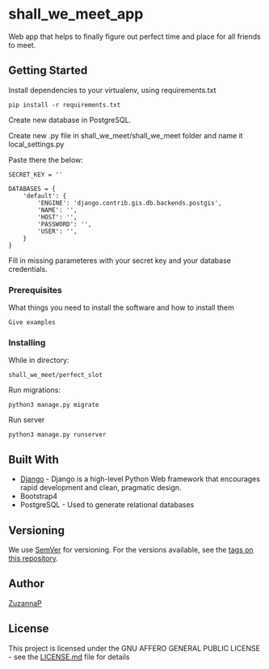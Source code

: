 # shall_we_meet_app
Web app that helps to finally figure out perfect time and place for all friends to meet.

## Getting Started

Install dependencies to your virtualenv, using requirements.txt

```
pip install -r requirements.txt
```

Create new database in PostgreSQL.

Create new .py file in shall_we_meet/shall_we_meet folder and name it local_settings.py

Paste there the below:

```
SECRET_KEY = ''

DATABASES = {
    'default': {
        'ENGINE': 'django.contrib.gis.db.backends.postgis',
        'NAME': '',
        'HOST': '',
        'PASSWORD': '',
        'USER': '',
    }
}

```
Fill in missing parameteres with your secret key and your database credentials.



### Prerequisites

What things you need to install the software and how to install them

```
Give examples
```

### Installing

While in directory:

```
shall_we_meet/perfect_slot
```

Run migrations:

```
python3 manage.py migrate
```
Run server

```
python3 manage.py runserver
```

## Built With

* [Django](https://www.djangoproject.com/)  - Django is a high-level Python Web framework that encourages rapid development and clean, pragmatic design.
* Bootstrap4
* PostgreSQL - Used to generate relational databases

## Versioning

We use [SemVer](http://semver.org/) for versioning. For the versions available, see the [tags on this repository](https://github.com/your/project/tags). 

## Author

[ZuzannaP](https://github.com/ZuzannaP)

## License

This project is licensed under the GNU AFFERO GENERAL PUBLIC LICENSE - see the [LICENSE.md](https://github.com/ZuzannaP/shall_we_meet_app/blob/master/LICENSE) file for details

